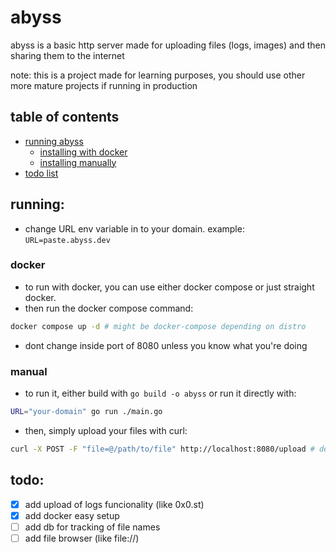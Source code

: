 # abyss
abyss is a basic http server made for uploading files (logs, images) and then sharing them to the internet

note: this is a project made for learning purposes, you should use other more mature projects if running in production

## table of contents
- [running abyss](#running)
    - [installing with docker](#docker)
    - [installing manually](#manual)
- [todo list](#todo)

## running:
- change URL env variable in to your domain. example: `URL=paste.abyss.dev`
### docker
- to run with docker, you can use either docker compose or just straight docker.
- then run the docker compose command:
```bash
docker compose up -d # might be docker-compose depending on distro
```
- dont change inside port of 8080 unless you know what you're doing

### manual

- to run it, either build with `go build -o abyss` or run it directly with:
```bash
URL="your-domain" go run ./main.go
```

- then, simply upload your files with curl:
```bash
curl -X POST -F "file=@/path/to/file" http://localhost:8080/upload # default url:port
```
## todo:
- [x] add upload of logs funcionality (like 0x0.st)
- [x] add docker easy setup
- [ ] add db for tracking of file names
- [ ] add file browser (like file://)
